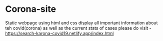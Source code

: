# Corona-site
Static webpage using html and css display all important information about teh covid(corona) as well as the current stats of cases
please do visit - https://search-karona-covid19.netlify.app/index.html
